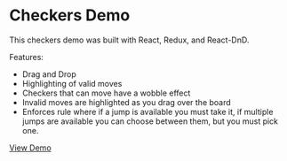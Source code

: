 # Checkers Demo

This checkers demo was built with React, Redux, and React-DnD.

Features:
- Drag and Drop
- Highlighting of valid moves
- Checkers that can move have a wobble effect
- Invalid moves are highlighted as you drag over the board
- Enforces rule where if a jump is available you must take it, if multiple jumps are available you can choose between them, but you must pick one.

[View Demo](https://antew.github.io/checkers)